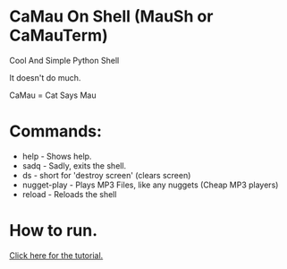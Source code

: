 # CaMau On Shell (MauSh or CaMauTerm)
Cool And Simple Python Shell

It doesn't do much.

CaMau = Cat Says Mau

# Commands:
- help - Shows help.
- sadq - Sadly, exits the shell.
- ds - short for 'destroy screen' (clears screen)
- nugget-play - Plays MP3 Files, like any nuggets (Cheap MP3 players)
- reload - Reloads the shell
# How to run.

[Click here for the tutorial.](https://github.com/Dv5n/camauterm/blob/Release/RUN.md)
